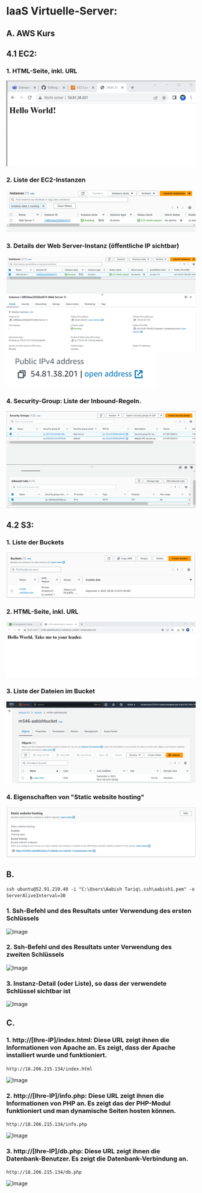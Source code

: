 # laaS Virtuelle-Server:
## A. AWS Kurs
## 4.1 EC2:
### 1. HTML-Seite, inkl. URL</br>
![Image](https://github.com/aabishtkhh/m346-aabish/blob/main/KN02/KN4.1-Website.png)

### 2. Liste der EC2-Instanzen</br>
![Image](https://github.com/aabishtkhh/m346-aabish/blob/main/KN02/KN4.1-EC2-Instance.png)

### 3. Details der Web Server-Instanz (öffentliche IP sichtbar)</br>
![Image](https://github.com/aabishtkhh/m346-aabish/blob/main/KN02/KN4.1-Web-Server-Instanz.png)
</br>
![Image](https://github.com/aabishtkhh/m346-aabish/blob/main/KN02/KN4.1-IP-Adresse.png)

### 4. Security-Group: Liste der Inbound-Regeln.</br>
![Image](https://github.com/aabishtkhh/m346-aabish/blob/main/KN02/KN4.1-Security-Group.png)

## 4.2 S3:
### 1. Liste der Buckets</br>
![Image](https://github.com/aabishtkhh/m346-aabish/blob/main/KN02/KN4.2/KN4.2-AllBuckets.png)

### 2. HTML-Seite, inkl. URL</br>
![Image](https://github.com/aabishtkhh/m346-aabish/blob/main/KN02/KN4.2/KN4.2-Website.png)

### 3. Liste der Dateien im Bucket</br>
![Image](https://github.com/aabishtkhh/m346-aabish/blob/main/KN02/KN4.2/KN4.2-DetailsBucket.png)

### 4. Eigenschaften von "Static website hosting"</br>
![Image](https://github.com/aabishtkhh/m346-aabish/blob/main/KN02/KN4.2/KN4.2-StaticWebsiteHosting.png)

## B. 
```ssh ubuntu@52.91.210.40 -i "C:\Users\Aabish Tariq\.ssh\aabish1.pem" -o ServerAliveInterval=30```

### 1. Ssh-Befehl und des Resultats unter Verwendung des ersten Schlüssels </br>
![Image](https://github.com/aabishtkhh/m346-aabish/blob/main/KN02/B/KN2B-ErsteSchl%C3%BCssel.png)

### 2. Ssh-Befehl und des Resultats unter Verwendung des zweiten Schlüssels</br>
![Image](https://github.com/aabishtkhh/m346-aabish/blob/main/KN02/B/KN2B-ZweiteSchl%C3%BCssel.png)

### 3. Instanz-Detail (oder Liste), so dass der verwendete Schlüssel sichtbar ist</br>
![Image](https://github.com/aabishtkhh/m346-aabish/blob/main/KN02/B/KN2B-InstanzSchl%C3%BCssel.png)

## C.
### 1. http://[Ihre-IP]/index.html: Diese URL zeigt ihnen die Informationen von Apache an. Es zeigt, dass der Apache installiert wurde und funktioniert.
```http://18.206.215.134/index.html```

![Image](https://github.com/aabishtkhh/m346-aabish/blob/main/KN02/C/C-index.html.png)

### 2. http://[Ihre-IP]/info.php: Diese URL zeigt ihnen die Informationen von PHP an. Es zeigt das der PHP-Modul funktioniert und man dynamische Seiten hosten können.
```http://18.206.215.134/info.php```
	
![Image](https://github.com/aabishtkhh/m346-aabish/blob/main/KN02/C/C-info.php.png)

### 3. http://[Ihre-IP]/db.php: Diese URL zeigt ihnen die Datenbank-Benutzer. Es zeigt die Datenbank-Verbindung an.
```http://18.206.215.134/db.php```

![Image](https://github.com/aabishtkhh/m346-aabish/blob/main/KN02/C/C-db.php.png)

